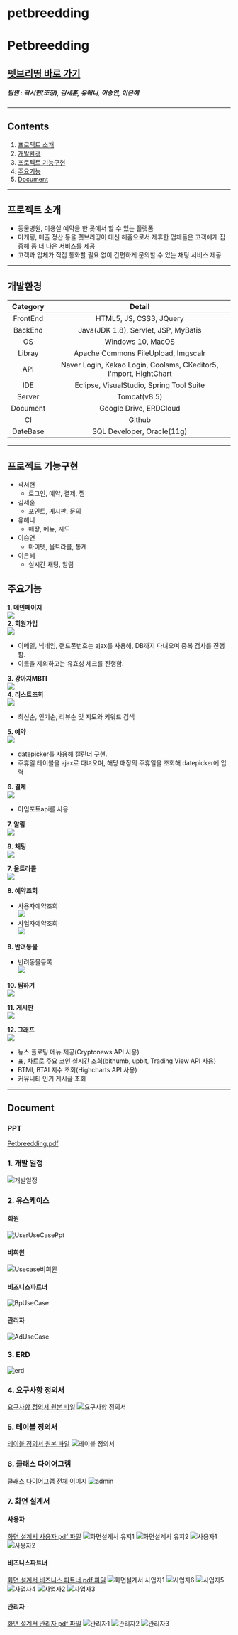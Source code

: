 # petbreedding

# Petbreedding
## [펫브리띵 바로 가기](http://112.221.156.36:8090/petbreedding/) 
<!--
## [시연 영상 바로 보기](https://youtu.be/ZX5bDemHHXQ) 
-->
##### 팀원 : 곽서현(조장), 김세훈, 유해니, 이승연, 이은혜
---
## Contents
1. [프로젝트 소개](#프로젝트-소개)
2. [개발환경](#개발환경)
3. [프로젝트 기능구현](#프로젝트-기능구현)
4. [주요기능](#주요기능)
5. [Document](#Document)
---
## 프로젝트 소개
- 동물병원, 미용실 예약을 한 곳에서 할 수 있는 플랫폼
- 마케팅, 매출 정산 등을 펫브리띵이 대신 해줌으로서 제휴한 업체들은 고객에게 집중해 좀 더 나은 서비스를 제공
- 고객과 업체가 직접 통화할 필요 없이 간편하게 문의할 수 있는 채팅 서비스 제공
---
## 개발환경

|Category|Detail|
|:--:|:--:|
|FrontEnd|HTML5, JS, CSS3, JQuery|
|BackEnd|Java(JDK 1.8), Servlet, JSP, MyBatis|
|OS|Windows 10, MacOS|
|Libray|Apache Commons FileUpload, Imgscalr|
|API|Naver Login, Kakao Login, Coolsms, CKeditor5, I'mport, HightChart|
|IDE|Eclipse, VisualStudio, Spring Tool Suite|
|Server|Tomcat(v8.5)|
|Document|Google Drive, ERDCloud|
|CI|Github|
|DateBase|SQL Developer, Oracle(11g)|
---
## 프로젝트 기능구현
- 곽서현
  - 로그인, 예약, 결제, 찜
- 김세훈
  - 포인트, 게시판, 문의
- 유해니
  - 매장, 메뉴, 지도
- 이승연
  - 마이펫, 울트라콜, 통계
- 이은혜
  - 실시간 채팅, 알림


## 주요기능
**1. 메인페이지**<br>
<left><img src="https://user-images.githubusercontent.com/79631070/126436253-edea3eee-03c8-4e73-a8d0-718a5ce23ca3.gif" /></left><br>
**2. 회원가입**<br>
<left><img src="https://user-images.githubusercontent.com/79631070/126441350-75397007-3cce-40bf-a00f-ca33a285bd01.gif" /></left><br>
- 이메일, 닉네임, 핸드폰번호는 ajax를 사용해, DB까지 다녀오며 중복 검사를 진행함.
- 이름을 제외하고는 유효성 체크를 진행함.

**3. 강아지MBTI**<br>
<left><img src="https://user-images.githubusercontent.com/79631070/126446946-06e4851b-0da2-4ca6-b8bc-8713e63b624f.gif" /></left><br>
**4. 리스트조회**<br>
<left><img src="https://user-images.githubusercontent.com/79631070/126447132-bcb93d8e-ee75-4d57-bd8b-d36158155cdd.gif" /></left><br>
- 최신순, 인기순, 리뷰순 및 지도와 키워드 검색

**5. 예약**<br>
<left><img src="https://user-images.githubusercontent.com/79631070/126448049-3f086f5f-5b9e-4a56-8ed0-41a28d95e86a.gif" /></left><br>
- datepicker를 사용해 캘린더 구현. 
- 주휴일 테이블을 ajax로 다녀오며, 해당 매장의 주휴일을 조회해 datepicker에 입력

**6. 결제**<br>
<left><img src="https://user-images.githubusercontent.com/79631070/126448145-9fc4c591-79e1-43a4-8d0e-c8b6acc0d144.gif" /></left><br>
- 아임포트api를 사용
 
**7. 알림**<br>
<left><img src="https://user-images.githubusercontent.com/79631070/126448425-9076024a-391f-4b43-9d4e-b9afcdb7b581.gif" /></left><br>

**8. 채팅**<br>
<left><img src="https://user-images.githubusercontent.com/79631070/126448425-9076024a-391f-4b43-9d4e-b9afcdb7b581.gif" /></left><br>

**7. 울트라콜**<br>
<left><img src="https://user-images.githubusercontent.com/79631070/126450353-9f5ae46e-4361-4c82-8812-f667a7be5db3.gif" /></left><br>

**8. 예약조회**<br>
- 사용자예약조회<br>
<left><img src="https://user-images.githubusercontent.com/79631070/126453414-0d618aa3-a60e-4cee-aa0e-3770b152eb8e.gif" /></left><br>
- 사업자예약조회<br>
<left><img src="https://user-images.githubusercontent.com/79631070/126453438-52ad199d-13ed-4b68-927b-4bd1e32c37f2.gif" /></left><br>

**9. 반려동물**<br>
- 반려동물등록<br>
<left><img src="https://user-images.githubusercontent.com/79631070/126453677-0406c347-9ce0-4458-a651-d3e47aada53c.gif" /></left><br>

**10. 찜하기**<br>
<left><img src="https://user-images.githubusercontent.com/79631070/126453812-f23c8e07-e7bc-4e9d-adf6-d6db48c1cec0.gif" /></left><br>

**11. 게시판**<br>
<left><img src="https://user-images.githubusercontent.com/79631070/126453812-f23c8e07-e7bc-4e9d-adf6-d6db48c1cec0.gif" /></left><br>

**12. 그래프**<br>
<left><img src="https://user-images.githubusercontent.com/79631070/126454268-356f6f29-e072-418b-9b2b-c7537339ecec.gif" /></left><br>

- 뉴스 플로팅 메뉴 제공(Cryptonews API 사용)
- 표, 차트로 주요 코인 실시간 조회(bithumb, upbit, Trading View API 사용)
- BTMI, BTAI 지수 조회(Highcharts API 사용)
- 커뮤니티 인기 게시글 조회


---
## Document
### PPT
[Petbreedding.pdf](https://github.com/Claver-pickle/Petbreedding/files/6852813/Petbreedding.pdf)
### 1. 개발 일정
![개발일정](https://user-images.githubusercontent.com/64541839/126419285-0ef90abd-758b-4abd-a7da-9d4717d42642.png)
### 2. 유스케이스
#### 회원<br>
![UserUseCasePpt](https://user-images.githubusercontent.com/64541839/126423456-1889013a-858d-4ab1-93e4-35c0f61451fb.gif)
#### 비회원<br>
![Usecase비회원](https://user-images.githubusercontent.com/64541839/126426994-0907dfcf-e6a0-4b4f-9220-75fe83c9c2d2.png)
#### 비즈니스파트너<br>
![BpUseCase](https://user-images.githubusercontent.com/64541839/126427330-de4324d6-5818-4f3a-ba9c-339e09ef436d.gif)
#### 관리자<br>
![AdUseCase](https://user-images.githubusercontent.com/64541839/126427368-4afdc528-7b4f-4e50-8bc4-ef9f919ce794.gif)
### 3. ERD
![erd](https://user-images.githubusercontent.com/78994909/126428894-1e80a296-51e3-45d7-8422-e1d942c058ff.png)
### 4. 요구사항 정의서
[요구사항 정의서 원본 파일](https://github.com/Claver-pickle/Petbreedding/files/6852750/default.xlsx)
![요구사항 정의서](https://user-images.githubusercontent.com/64541839/126429477-0aeed4e2-e691-467a-99cf-ceee4e11b2b9.png)
### 5. 테이블 정의서
[테이블 정의서 원본 파일](https://github.com/Claver-pickle/Petbreedding/files/6853063/1.0.docx)
![테이블 정의서](https://user-images.githubusercontent.com/64541839/126436304-34d56524-5ae1-4d5d-8fdb-8f9c33381bba.png)
### 6. 클래스 다이어그램
[클래스 다이어그램 전체 이미지](https://github.com/Claver-pickle/Petbreedding/files/6853101/default.zip)
![admin](https://user-images.githubusercontent.com/64541839/126436756-64984e64-ccf8-4236-99d7-9583b9fa7841.jpg)
### 7. 화면 설계서
#### 사용자<br>
[화면 설계서 사용자 pdf 파일](https://github.com/Claver-pickle/Petbreedding/files/6853281/-.1.pdf)
![화면설계서 유저1](https://user-images.githubusercontent.com/64541839/126441868-4395b213-225d-4650-a0e5-71111a1df8ae.png)
![화면설계서 유저2](https://user-images.githubusercontent.com/64541839/126442096-9362d46e-9cc1-4c0e-8a5a-7d9eb9c8e34d.png)
![사용자1](https://user-images.githubusercontent.com/64541839/126444514-9b83beca-dc9e-4c53-abb6-e92259cd6f6c.png)
![사용자2](https://user-images.githubusercontent.com/64541839/126444744-05d6c90d-4754-4840-81ab-3c897f943111.png)
#### 비즈니스파트너<br>
[화면 설계서 비즈니스 파트너 pdf 파일](https://github.com/Claver-pickle/Petbreedding/files/6853281/-.1.pdf)
![화면설계서 사업자1](https://user-images.githubusercontent.com/64541839/126443107-f7b5ad18-6735-4074-827c-e15b8963dd0b.png)
![사업자6](https://user-images.githubusercontent.com/64541839/126443168-a8b0466e-af0f-41ff-be01-64d948f91f33.png)
![사업자5](https://user-images.githubusercontent.com/64541839/126443217-c587bd4f-f64b-4803-99dd-4b2b24814d2e.png)
![사업자4](https://user-images.githubusercontent.com/64541839/126443254-39c9e27b-61e3-4236-95d5-9d17c5798f6b.png)
![사업자2](https://user-images.githubusercontent.com/64541839/126443289-ab4e3c78-cbd2-4ca3-b7d9-43b4cbb9ab09.png)
![사업자3](https://user-images.githubusercontent.com/64541839/126443320-77fbf549-8078-482c-9410-383f1d0cbb7a.png)
#### 관리자<br>
[화면 설계서 관리자 pdf 파일](https://github.com/Claver-pickle/Petbreedding/files/6853281/-.1.pdf)
![관리자1](https://user-images.githubusercontent.com/64541839/126443909-61692000-5ec7-4e70-ad96-8ab20ba22e90.png)
![관리자2](https://user-images.githubusercontent.com/64541839/126443947-fb6aa58f-94e0-4859-8dcf-7d36353d7378.png)
![관리자3](https://user-images.githubusercontent.com/64541839/126443976-80c71f4e-353d-4524-af9b-00f3a89e7556.png)

